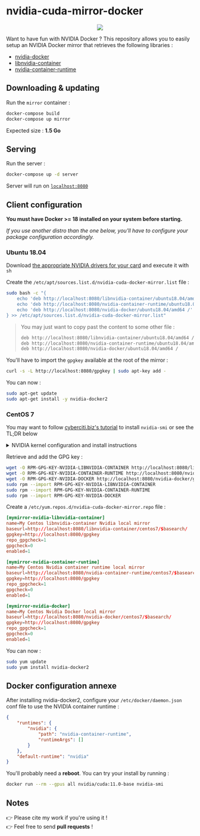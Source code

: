 # nvidia-cuda-mirror-docker

<p align="center">
    <a href="https://travis-ci.com/github/flavienbwk/nvidia-cuda-mirror-docker" target="_blank">
        <img src="https://travis-ci.com/flavienbwk/nvidia-cuda-mirror-docker.svg?branch=main"/>
    </a>
</p>

Want to have fun with NVIDIA Docker ? This repository allows you to easily setup an NVIDIA Docker mirror that retrieves the following libraries :

- [nvidia-docker](https://github.com/NVIDIA/nvidia-docker)
- [libnvidia-container](https://github.com/NVIDIA/libnvidia-container)
- [nvidia-container-runtime](https://github.com/NVIDIA/nvidia-container-runtime)

## Downloading & updating

Run the `mirror` container :

```bash
docker-compose build
docker-compose up mirror
```

Expected size : **1.5 Go**

## Serving

Run the server :

```bash
docker-compose up -d server
```

Server will run on [`localhost:8080`](http://localhost:8080)  

## Client configuration

**You must have Docker >= 18 installed on your system before starting.**

_If you use another distro than the one below, you'll have to configure your package configuration accordingly._

### Ubuntu 18.04

Download [the appropriate NVIDIA drivers for your card](https://www.nvidia.com/Download/index.aspx) and execute it with `sh`

Create the `/etc/apt/sources.list.d/nvidia-cuda-docker-mirror.list` file :

```bash
sudo bash -c "{
    echo 'deb http://localhost:8080/libnvidia-container/ubuntu18.04/amd64 /'
    echo 'deb http://localhost:8080/nvidia-container-runtime/ubuntu18.04/amd64 /'
    echo 'deb http://localhost:8080/nvidia-docker/ubuntu18.04/amd64 /'
} >> /etc/apt/sources.list.d/nvidia-cuda-docker-mirror.list"
```

> You may just want to copy past the content to some other file :
> ```txt
> deb http://localhost:8080/libnvidia-container/ubuntu18.04/amd64 /
> deb http://localhost:8080/nvidia-container-runtime/ubuntu18.04/amd64 /
> deb http://localhost:8080/nvidia-docker/ubuntu18.04/amd64 /
> ```

You'll have to import the `gpgkey` available at the root of the mirror :

```bash
curl -s -L http://localhost:8080/gpgkey | sudo apt-key add -
```

You can now :

```bash
sudo apt-get update
sudo apt-get install -y nvidia-docker2
```

### CentOS 7

You may want to follow [cyberciti.biz's tutorial](https://www.cyberciti.biz/faq/how-to-install-nvidia-driver-on-centos-7-linux) to install `nvidia-smi` or see the TL;DR below

<details>
<summary>NVIDIA kernel configuration and install instructions</summary>

```bash
# After configuring your ElRepo and EPEL repositories
sudo yum group install "Development Tools"
sudo yum install kernel-devel
sudo yum -y install epel-release
sudo yum -y install dkms
```

In the `/etc/default/grub` file, append the following line to the `GRUB_CMDLINE_LINUX` property :

```txt
rd.driver.blacklist=nouveau nouveau.modeset=0
```

And then run :

```bash
sudo grub2-mkconfig -o /boot/grub2/grub.cfg
sudo bash -c "echo 'blacklist nouveau' > /etc/modprobe.d/blacklist-nouveau.conf" 
mv /boot/initramfs-$(uname -r).img /boot/initramfs-$(uname -r)-nouveau.img
dracut /boot/initramfs-$(uname -r).img $(uname -r)
sudo reboot
```

Once rebooted :

Download [the appropriate NVIDIA drivers for your card](https://www.nvidia.com/Download/index.aspx) and execute it with `sh`

```bash
sudo systemctl isolate multi-user.target
sh NVIDIA-Linux-x86_64-*.run
sudo reboot
```

</details>

Retrieve and add the GPG key :

```bash
wget -O RPM-GPG-KEY-NVIDIA-LIBNVIDIA-CONTAINER http://localhost:8080/libnvidia-container/gpgkey
wget -O RPM-GPG-KEY-NVIDIA-CONTAINER-RUNTIME http://localhost:8080/nvidia-container-runtime/gpgkey
wget -O RPM-GPG-KEY-NVIDIA-DOCKER http://localhost:8080/nvidia-docker/gpgkey
sudo rpm --import RPM-GPG-KEY-NVIDIA-LIBNVIDIA-CONTAINER
sudo rpm --import RPM-GPG-KEY-NVIDIA-CONTAINER-RUNTIME
sudo rpm --import RPM-GPG-KEY-NVIDIA-DOCKER
```

Create a `/etc/yum.repos.d/nvidia-cuda-docker-mirror.repo` file :

```conf
[mymirror-nvidia-libnvidia-container]
name=My Centos libnvidia-container Nvidia local mirror
baseurl=http://localhost:8080/libnvidia-container/centos7/$basearch/
gpgkey=http://localhost:8080/gpgkey
repo_gpgcheck=1
gpgcheck=0
enabled=1

[mymirror-nvidia-container-runtime]
name=My Centos Nvidia container runtime local mirror
baseurl=http://localhost:8080/nvidia-container-runtime/centos7/$basearch/
gpgkey=http://localhost:8080/gpgkey
repo_gpgcheck=1
gpgcheck=0
enabled=1

[mymirror-nvidia-docker]
name=My Centos Nvidia Docker local mirror
baseurl=http://localhost:8080/nvidia-docker/centos7/$basearch/
gpgkey=http://localhost:8080/gpgkey
repo_gpgcheck=1
gpgcheck=0
enabled=1
```

You can now :

```bash
sudo yum update
sudo yum install nvidia-docker2
```

## Docker configuration annexe

After installing nvidia-docker2, configure your `/etc/docker/daemon.json` conf file to use the NVIDIA container runtime :

```json
{
    "runtimes": {
        "nvidia": {
            "path": "nvidia-container-runtime",
            "runtimeArgs": []
        }
    },
    "default-runtime": "nvidia"
}
```

You'll probably need a **reboot**. You can try your install by running :

```bash
docker run --rm --gpus all nvidia/cuda:11.0-base nvidia-smi
```

## Notes

:point_right: Please cite my work if you're using it !  
:point_right: Feel free to send **pull requests** !
